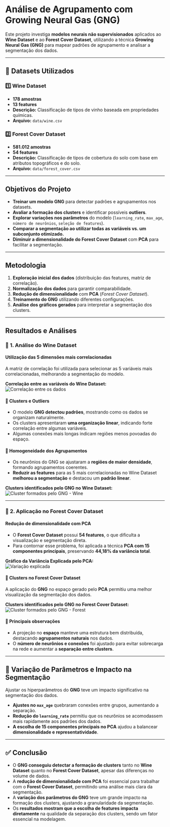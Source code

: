 # Análise de Agrupamento com Growing Neural Gas (GNG)

Este projeto investiga **modelos neurais não supervisionados** aplicados ao **Wine Dataset** e ao **Forest Cover Dataset**, utilizando a técnica **Growing Neural Gas (GNG)** para mapear padrões de agrupamento e analisar a segmentação dos dados.

---

## 📂 Datasets Utilizados

### 1️⃣ Wine Dataset  
- **178 amostras**  
- **13 features**  
- **Descrição:** Classificação de tipos de vinho baseada em propriedades químicas.  
- **Arquivo:** `data/wine.csv`

### 2️⃣ Forest Cover Dataset  
- **581.012 amostras**  
- **54 features**  
- **Descrição:** Classificação de tipos de cobertura do solo com base em atributos topográficos e do solo.  
- **Arquivo:** `data/forest_cover.csv`  

---

## Objetivos do Projeto

- **Treinar um modelo GNG** para detectar padrões e agrupamentos nos datasets.  
- **Avaliar a formação dos clusters** e identificar possíveis **outliers**.  
- **Explorar variações nos parâmetros** do modelo (`learning_rate`, `max_age`, `número de neurônios`, `seleção de features`).  
- **Comparar a segmentação ao utilizar todas as variáveis vs. um subconjunto otimizado.**  
- **Diminuir a dimensionalidade do Forest Cover Dataset** com **PCA** para facilitar a segmentação.  

---

## Metodologia

1. **Exploração inicial dos dados** (distribuição das features, matriz de correlação).  
2. **Normalização dos dados** para garantir comparabilidade.  
3. **Redução de dimensionalidade** com **PCA** (*Forest Cover Dataset*).  
4. **Treinamento do GNG** utilizando diferentes configurações.  
5. **Análise dos gráficos gerados** para interpretar a segmentação dos clusters.  

---

##  Resultados e Análises

### 🔹 **1. Análise do Wine Dataset**

#### **Utilização das 5 dimensões mais correlacionadas**
A matriz de correlação foi utilizada para selecionar as 5 variáveis mais correlacionadas, melhorando a segmentação do modelo.

 **Correlação entre as variáveis do Wine Dataset:**  
![Correlação entre os dados](image-1.png)

#### 🔹 **Clusters e Outliers**
- O modelo **GNG detectou padrões**, mostrando como os dados se organizam naturalmente.  
- Os clusters apresentaram **uma organização linear**, indicando forte correlação entre algumas variáveis.  
- Algumas conexões mais longas indicam regiões menos povoadas do espaço.  

#### 🔹 **Homogeneidade dos Agrupamentos**
- Os neurônios do GNG se ajustaram a **regiões de maior densidade**, formando agrupamentos coerentes.  
- **Reduzir as features** para as 5 mais correlacionadas no Wine Dataset **melhorou a segmentação** e destacou um **padrão linear**.  

 **Clusters identificados pelo GNG no Wine Dataset:**  
![Cluster formados pelo GNG - Wine](image.png)

---

### 🔹 **2. Aplicação no Forest Cover Dataset**

####  **Redução de dimensionalidade com PCA**
- O **Forest Cover Dataset** possui **54 features**, o que dificulta a visualização e segmentação direta.  
- Para contornar esse problema, foi aplicada a técnica **PCA com 15 componentes principais**, preservando **44,18% da variância total**.  

 **Gráfico da Variância Explicada pelo PCA:**  
![Variação explicada](image-3.png)

#### 🔹 **Clusters no Forest Cover Dataset**
A aplicação do **GNG** no espaço gerado pelo **PCA** permitiu uma melhor visualização da segmentação dos dados.

 **Clusters identificados pelo GNG no Forest Cover Dataset:**  
![Cluster formados pelo GNG - Forest](image-2.png)

#### 🔹 **Principais observações**
- A projeção no **espaço** manteve uma estrutura bem distribuída, destacando **agrupamentos naturais** nos dados.  
- O **número de neurônios e conexões** foi ajustado para evitar sobrecarga na rede e aumentar a **separação entre clusters**.  

---

## 🔹 **Variação de Parâmetros e Impacto na Segmentação**
Ajustar os hiperparâmetros do **GNG** teve um impacto significativo na segmentação dos dados.

- **Ajustes no `max_age`** quebraram conexões entre grupos, aumentando a separação.  
- **Redução do `learning_rate`** permitiu que os neurônios se acomodassem mais rapidamente aos padrões dos dados.  
- **A escolha de 15 componentes principais no PCA** ajudou a balancear **dimensionalidade e representatividade**.  

---

## ✅ Conclusão

- O **GNG conseguiu detectar a formação de clusters** tanto no **Wine Dataset** quanto no **Forest Cover Dataset**, apesar das diferenças no volume de dados.  
- A **redução de dimensionalidade com PCA** foi essencial para trabalhar com o **Forest Cover Dataset**, permitindo uma análise mais clara da segmentação.  
- A **variação dos parâmetros do GNG** teve um grande impacto na formação dos clusters, ajustando a granularidade da segmentação.  
- Os **resultados mostram que a escolha de features impacta diretamente** na qualidade da separação dos clusters, sendo um fator essencial na modelagem.  